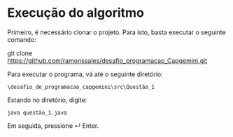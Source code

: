 # Execução do algoritmo

Primeiro, é necessário clonar o projeto. Para isto, basta executar o seguinte comando:

git clone https://github.com/ramonssales/desafio_programacao_Capgemini.git

Para executar o programa, vá até o seguinte diretório:

`\desafio_de_programacao_capgemini\src\Questão_1`

Estando no diretório, digite:

`java questão_1.java` 

Em seguida, pressione ↵ Enter.

